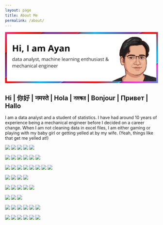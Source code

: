 ```yaml
---
layout: page
title: About Me
permalink: /about/
---
```

![Header](https://raw.githubusercontent.com/datayan/datayan/main/banner.png "Header")

## Hi | 你好 | नमस्ते | Hola | নমস্কর | Bonjour | Привет | Hallo

I am a data analyst and a student of statistics. I have had around 10 years of experience being a mechanical engineer before I decided on a career change. When I am not cleaning data in excel files, I am either gaming or playing with my baby girl or getting yelled at by  my wife. (Yeah, things like that get me yelled at!)




![](https://img.shields.io/badge/Coding_Skills--informational?style=flat-square&logo=Codecademy&logoColor=white&?labelColor=1E415D)
![](https://img.shields.io/badge/-Python-informational?style=flat-square&logo=python&logoColor=yellow&color=3776AB)
![](https://img.shields.io/badge/-R-informational?style=flat-square&logo=R&logoColor=white&color=276DC3)
![](https://img.shields.io/badge/-Julia-informational?style=flat-square&logo=Julia&logoColor=white&color=8E579E)
![](https://img.shields.io/badge/-HTML-informational?style=flat-square&logo=HTML5&logoColor=white&color=DD4B25)

![](https://img.shields.io/badge/Editors--informational?style=flat-square&logo=Windows-Terminal&logoColor=white&?labelColor=1E415D)
![](https://img.shields.io/badge/-PyCharm-informational?style=flat-square&logo=PyCharm&logoColor=white&color=000000)
![](https://img.shields.io/badge/-VS_Code-informational?style=flat-square&logo=Visual-Studio-Code&logoColor=white&color=0276C6)
![](https://img.shields.io/badge/-Atom-informational?style=flat-square&logo=Atom&logoColor=white&color=5CAF79)
![](https://img.shields.io/badge/-Spyder-informational?style=flat-square&logo=Spyder-IDE&logoColor=white&color=FF0000)
![](https://img.shields.io/badge/-R_Studio-informational?style=flat-square&logo=RStudio&logoColor=white&color=75AADB)

![](https://img.shields.io/badge/Tools--informational?style=flat-square&logo=Simple-Analytics&logoColor=white&?labelColor=1E415D)
![](https://img.shields.io/badge/-Excel-informational?style=flat-square&logo=Microsoft-Excel&logoColor=white&color=217346)
![](https://img.shields.io/badge/-Tableau-informational?style=flat-square&logo=Tableau&logoColor=white&color=E97627)
![](https://img.shields.io/badge/-PowerBI-informational?style=flat-square&logo=Power-BI&logoColor=black&color=F2C811)
![](https://img.shields.io/badge/-MongoDB-informational?style=flat-square&logo=MongoDB&logoColor=white&color=47A248)
![](https://img.shields.io/badge/-SQL-informational?style=flat-square&logo=MySQL&logoColor=white&color=4479A1)
![](https://img.shields.io/badge/-Jupyter-informational?style=flat-square&logo=Jupyter&logoColor=white&color=F37626)
![](https://img.shields.io/badge/-Google_Colab-informational?style=flat-square&logo=Google-Colab&logoColor=white&color=F9AB00)

![](https://img.shields.io/badge/OSs--informational?style=flat-square&logo=Square&logoColor=white&?labelColor=1E415D)
![](https://img.shields.io/badge/-macOS-informational?style=flat-square&logo=macOS&logoColor=black&color=FFFFFF)
![](https://img.shields.io/badge/-Windows-informational?style=flat-square&logo=Microsoft&logoColor=white&color=5E5E5E)
![](https://img.shields.io/badge/-Arch_(Noob)-informational?style=flat-square&logo=Arch-Linux&logoColor=white&color=1793D1)

![](https://img.shields.io/badge/Hobby_Tools--informational?style=flat-square&logo=Hotjar&logoColor=white&?labelColor=1E415D)
![](https://img.shields.io/badge/-Photoshop-informational?style=flat-square&logo=Adobe-Photoshop&logoColor=white&color=31A8FF)
![](https://img.shields.io/badge/-Lightroom-informational?style=flat-square&logo=Adobe-Lightroom&logoColor=white&color=011D34)
![](https://img.shields.io/badge/-AutoCAD-informational?style=flat-square&logo=Autodesk&logoColor=white&color=BA2226)
![](https://img.shields.io/badge/-Fusion360-informational?style=flat-square&logo=Autodesk&logoColor=white&color=D07C2F)

![](https://img.shields.io/badge/I_Blog_At--informational?style=flat-square&logo=WordPress&logoColor=white&?labelColor=1E415D)
![](https://img.shields.io/badge/-GitHub_with_Jekyll-informational?style=flat-square&logo=GitHub&logoColor=white&color=181717)
![](https://img.shields.io/badge/-Hashnode-informational?style=flat-square&logo=Hashnode&logoColor=white&color=2962FF)

![](https://img.shields.io/badge/Must_Have--informational?style=flat-square&logo=Instapaper&logoColor=white&?labelColor=1E415D)
![](https://img.shields.io/badge/-Starbucks-informational?style=flat-square&logo=CoffeeScript&logoColor=white&color=2F2625)
![](https://img.shields.io/badge/-Apple_Music-informational?style=flat-square&logo=Apple-Music&logoColor=white&color=FA243C)
![](https://img.shields.io/badge/-YT_Music-informational?style=flat-square&logo=Youtube-Music&logoColor=white&color=FF0000)
![](https://img.shields.io/badge/-Watch-informational?style=flat-square&logo=Wear-OS&logoColor=white&color=4285F4)
![](https://img.shields.io/badge/-Kindle-informational?style=flat-square&logo=Amazon&logoColor=FF9900&color=000000)

![](https://img.shields.io/badge/Tinker_With--informational?style=flat-square&logo=Instapaper&logoColor=white&?labelColor=1E415D)
![](https://img.shields.io/badge/-Jailbreaking-informational?style=flat-square&logo=Apple&logoColor=white&color=000000)
![](https://img.shields.io/badge/-Custom_Roms-informational?style=flat-square&logo=LineageOS&logoColor=white&color=167C80)
![](https://img.shields.io/badge/-Rooting-informational?style=flat-square&logo=Android&logoColor=white&color=A0C036)
![](https://img.shields.io/badge/-Photography-informational?style=flat-square&logo=Photobucket&logoColor=black&color=F7DA04)
![](https://img.shields.io/badge/-Gaming-informational?style=flat-square&logo=Game-Jolt&logoColor=black&color=CCFF00)
